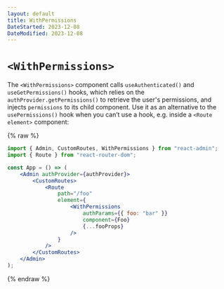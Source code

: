 ```yaml
---
layout: default
title: WithPermissions
DateStarted: 2023-12-08
DateModified: 2023-12-08
---
```


# `<WithPermissions>`

The `<WithPermissions>` component calls `useAuthenticated()` and `useGetPermissions()` hooks, which relies on the `authProvider.getPermissions()` to retrieve the user's permissions, and injects `permissions` to its child component. Use it as an alternative to the `usePermissions()` hook when you can’t use a hook, e.g. inside a `<Route element>` component:

{% raw %}
```jsx
import { Admin, CustomRoutes, WithPermissions } from "react-admin";
import { Route } from "react-router-dom";

const App = () => (
    <Admin authProvider={authProvider}>
        <CustomRoutes>
            <Route
                path="/foo"
                element={
                    <WithPermissions
                        authParams={{ foo: "bar" }}
                        component={Foo}
                        {...fooProps}
                    />
                }
            />
        </CustomRoutes>
    </Admin>
);
```
{% endraw %}
